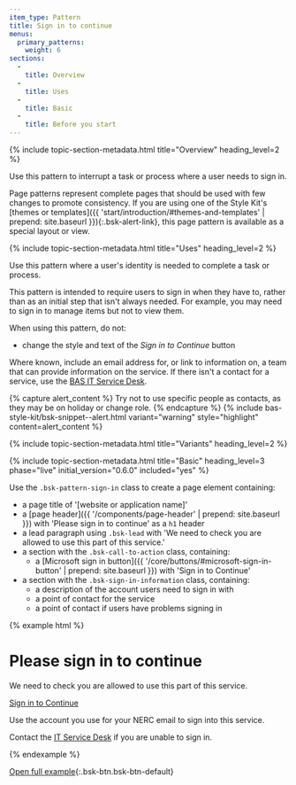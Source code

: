 ```yaml
---
item_type: Pattern
title: Sign in to continue
menus:
  primary_patterns:
    weight: 6
sections:
  -
    title: Overview
  -
    title: Uses
  -
    title: Basic
  -
    title: Before you start
---
```


{% include topic-section-metadata.html
  title="Overview"
  heading_level=2
%}

Use this pattern to interrupt a task or process where a user needs to sign in.

Page patterns represent complete pages that should be used with few changes to promote consistency. If you are using
one of the Style Kit's
[themes or templates]({{ 'start/introduction/#themes-and-templates' | prepend: site.baseurl }}){:.bsk-alert-link}, this
page pattern is available as a special layout or view.

{% include topic-section-metadata.html
  title="Uses"
  heading_level=2
%}

Use this pattern where a user's identity is needed to complete a task or process.

This pattern is intended to require users to sign in when they have to, rather than as an initial step that isn't always
needed. For example, you may need to sign in to manage items but not to view them.

When using this pattern, do not:

* change the style and text of the *Sign in to Continue* button

Where known, include an email address for, or link to information on, a team that can provide information on the
service. If there isn't a contact for a service, use the [BAS IT Service Desk](https://servicedesk.bas.ac.uk).

{% capture alert_content %}
Try not to use specific people as contacts, as they may be on holiday or change role.
{% endcapture %}
{% include bas-style-kit/bsk-snippet--alert.html
  variant="warning"
  style="highlight"
  content=alert_content
%}

{% include topic-section-metadata.html
  title="Variants"
  heading_level=2
%}

{% include topic-section-metadata.html
  title="Basic"
  heading_level=3
  phase="live"
  initial_version="0.6.0"
  included="yes"
%}

Use the `.bsk-pattern-sign-in` class to create a page element containing:

* a page title of '[website or application name]'
* a [page header]({{ '/components/page-header' | prepend: site.baseurl }}) with 'Please sign in to continue' as a `h1`
  header
* a lead paragraph using `.bsk-lead` with 'We need to check you are allowed to use this part of this service.'
* a section with the `.bsk-call-to-action` class, containing:
  * a [Microsoft sign in button]({{ '/core/buttons/#microsoft-sign-in-button' | prepend: site.baseurl }}) with 'Sign in
    to Continue'
* a section with the `.bsk-sign-in-information` class, containing:
  * a description of the account users need to sign in with
  * a point of contact for the service
  * a point of contact if users have problems signing in

{% example html %}
<main class="bsk-pattern-sign-in">
  <h1 class="bsk-page-header">Please sign in to continue</h1>
  <p class="bsk-lead">We need to check you are allowed to use this part of this service.</p>
  <section class="bsk-call-to-action">
    <a class="bsk-btn bsk-btn-ms-account bsk-btn-lg" href="#">
      <object class="bsk-ms-pictogram" type="image/svg+xml" data="{{ site.data.variables.cdn_base }}/{% include bsk-version.html %}/img/logos-symbols/ms-pictogram.svg"></object>
      Sign in to Continue
    </a>
  </section>
  <section class="bsk-sign-in-information">
    <p>Use the account you use for your NERC email to sign into this service.</p>
    <p>Contact the <a href="mailto:servicedesk@bas.ac.uk">IT Service Desk</a> if you are unable to sign in.</p>
  </section>
</main>
{% endexample %}

[Open full example](https://style-kit-testbed.web.bas.ac.uk/master/p/0016--sign-in-microsoft.html){:.bsk-btn.bsk-btn-default}
